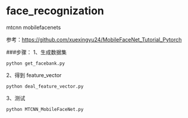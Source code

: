 # face_recognization
mtcnn mobilefacenets

参考：https://github.com/xuexingyu24/MobileFaceNet_Tutorial_Pytorch

###步骤：
1、生成数据集
```
python get_facebank.py
```
2、得到 feature_vector
```
python deal_feature_vector.py
```
3、测试
```
python MTCNN_MobileFaceNet.py
```

